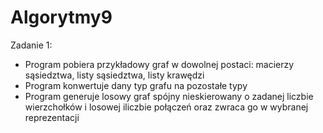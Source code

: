 # Algorytmy9
Zadanie 1: 
- Program pobiera przykładowy graf w dowolnej postaci: macierzy sąsiedztwa, listy sąsiedztwa, listy krawędzi 
- Program konwertuje dany typ grafu na pozostałe typy
- Program generuje losowy graf spójny nieskierowany o zadanej liczbie wierzchołków i losowej iliczbie połączeń oraz zwraca go w wybranej reprezentacji